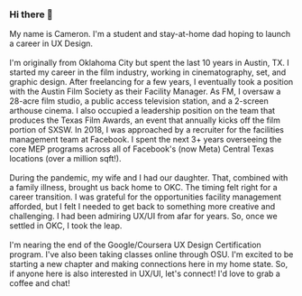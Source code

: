 ### Hi there 👋

My name is Cameron. I'm a student and stay-at-home dad hoping to launch a career in UX Design.
<br>
<br>
I'm originally from Oklahoma City but spent the last 10 years in Austin, TX. I started my career in the film industry, working in cinematography, set, and graphic design. After freelancing for a few years, I eventually took a position with the Austin Film Society as their Facility Manager. As FM, I oversaw a 28-acre film studio, a public access television station, and a 2-screen arthouse cinema. I also occupied a leadership position on the team that produces the Texas Film Awards, an event that annually kicks off the film portion of SXSW. In 2018, I was approached by a recruiter for the facilities management team at Facebook. I spent the next 3+ years overseeing the core MEP programs across all of Facebook's (now Meta) Central Texas locations (over a million sqft!).
<br>
<br>
During the pandemic, my wife and I had our daughter. That, combined with a family illness, brought us back home to OKC. The timing felt right for a career transition. I was grateful for the opportunities facility management afforded, but I felt I needed to get back to something more creative and challenging. I had been admiring UX/UI from afar for years. So, once we settled in OKC, I took the leap.
<br>
<br>
I'm nearing the end of the Google/Coursera UX Design Certification program. I've also been taking classes online through OSU. I'm excited to be starting a new chapter and making connections here in my home state. So, if anyone here is also interested in UX/UI, let's connect! I'd love to grab a coffee and chat!

<!--
**Fly-Ronnie/Fly-Ronnie** is a ✨ _special_ ✨ repository because its `README.md` (this file) appears on your GitHub profile.

Here are some ideas to get you started:

- 🔭 I’m currently working on ...
- 🌱 I’m currently learning ...
- 👯 I’m looking to collaborate on ...
- 🤔 I’m looking for help with ...
- 💬 Ask me about ...
- 📫 How to reach me: ...
- 😄 Pronouns: ...
- ⚡ Fun fact: ...
-->
